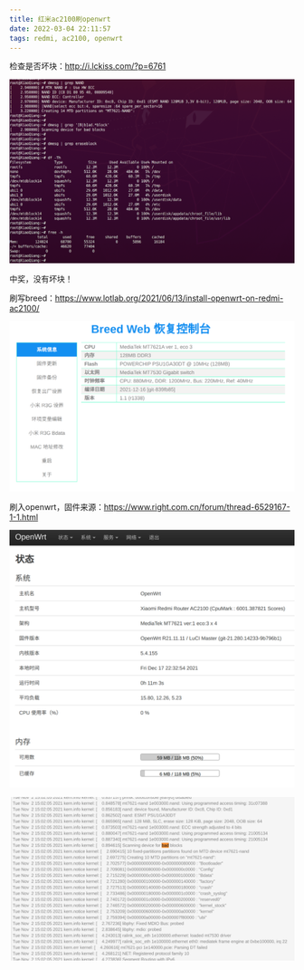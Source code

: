 ```yaml
---
title: 红米ac2100刷openwrt
date: 2022-03-04 22:11:57
tags: redmi, ac2100, openwrt
---
```


检查是否坏块：http://i.lckiss.com/?p=6761

![](../images/ac2100/bad_blocks.png)

中奖，没有坏块！
  
  
刷写breed：https://www.lotlab.org/2021/06/13/install-openwrt-on-redmi-ac2100/

![](../images/ac2100/breed.png)

刷入openwrt，固件来源：https://www.right.com.cn/forum/thread-6529167-1-1.html

![](../images/ac2100/op_overview.png)

![](../images/ac2100/logs.png)

